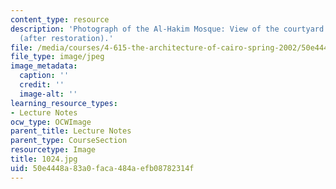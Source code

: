 ```yaml
---
content_type: resource
description: 'Photograph of the Al-Hakim Mosque: View of the courtyard of the mosque
  (after restoration).'
file: /media/courses/4-615-the-architecture-of-cairo-spring-2002/50e4448a83a0faca484aefb08782314f_1024.jpg
file_type: image/jpeg
image_metadata:
  caption: ''
  credit: ''
  image-alt: ''
learning_resource_types:
- Lecture Notes
ocw_type: OCWImage
parent_title: Lecture Notes
parent_type: CourseSection
resourcetype: Image
title: 1024.jpg
uid: 50e4448a-83a0-faca-484a-efb08782314f
---
```

